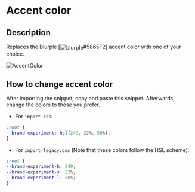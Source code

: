 # Accent color

## Description

Replaces the Blurple [<img valign='middle' alt='blurple' src='https://readme-swatches.vercel.app/5865F2?style=circle&size=10'/>#5865F2] accent color with one of your choice.

![AccentColor](/docs/_media/AccentColor.png)

## How to change accent color

After importing the snippet, copy and paste this snippet. Afterwards, change the colors to those you prefer.

- For `import.css`:
```css
:root {
--brand-experiment: hsl(249, 22%, 50%);
}
```

- For `import-legacy.css` (Note that these colors follow the HSL scheme):
```css
:root {
--brand-experiment-h: 249;
--brand-experiment-s: 22%;
--brand-experiment-l: 50%;
}
```
